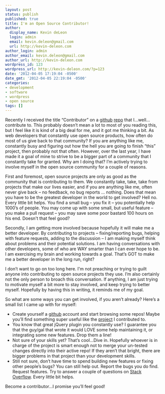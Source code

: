 ```yaml
---
layout: post
status: publish
published: true
title: I'm an Open Source Contributor!
author:
  display_name: Kevin deLeon
  login: admin
  email: kevin.deleon@gmail.com
  url: http://kevin-deleon.com
author_login: admin
author_email: kevin.deleon@gmail.com
author_url: http://kevin-deleon.com
wordpress_id: 123
wordpress_url: http://kevin-deleon.com/?p=123
date: '2012-04-05 17:19:04 -0500'
date_gmt: '2012-04-05 22:19:04 -0500'
categories:
- development
- software
- wordpress
- open source
tags: []
---
```

Recently I received the title &ldquo;Contributor&rdquo; on a <a href="https://github.com/" target="_blank">github</a> <a href="https://github.com/veloper/WordPress-Domain-Changer" target="_blank">repo</a> that I&hellip;well&hellip;contribute to.  This probably doesn&rsquo;t mean a lot to most of you reading this, but I feel like it is kind of a big deal for me, and it got me thinking a bit.  As web developers that constantly use open source products, how often do most of us give back to that community?  If you are anything like me, constantly busy and figuring out how the hell you are going to finish &ldquo;this&rdquo; project, then probably not that often. However, over the last year, I have made it a goal of mine to strive to be a bigger part of a community that I constantly take for granted.  Why am I doing that?  I&rsquo;m actively trying to involve myself in the open source community for a couple of reasons.

First and foremost, open source projects are only as good as the community that is contributing to them. We constantly take, take, take from projects that make our lives easier, and if you are anything like me, often never give back &ndash; no feedback, no bug reports &hellip; nothing.  Does that mean you have to be the greatest developer in the world to get involved?  Hell no.  Every little bit helps.  You find a small bug &ndash; you fix it &ndash; you potentially help 1000&rsquo;s of people. You may come up with some small, but useful feature &ndash; you make a pull request &ndash; you may save some poor bastard 100 hours on his end. Doesn't that feel good?

Secondly, I am getting more involved because hopefully it will make me a better developer.  By contributing to projects &ndash; fixing/reporting bugs, helping with feature requests, adding to the discussion &ndash; I am making myself think about problems and their potential solutions. I am having conversations with other developers, some of who are WAY smarter than I can ever hope to be. I am exercising my brain and working towards a goal.  That&rsquo;s GOT to make me a better developer in the long run, right?

I don&rsquo;t want to go on too long here. I'm not preaching or trying to guilt anyone into contributing to open source projects they use.  I&rsquo;m also certainly not the only person to broach this conversation.  If anything, I am just trying to motivate myself a bit more to stay involved, and keep trying to better myself.  Hopefully by having this in writing, it reminds me of my goal. 

So what are some ways you can get involved, if you aren&rsquo;t already?  Here&rsquo;s a small list I came up with for myself:

* Create yourself a <a href="https://github.com/" target="_blank">github</a> account and start browsing some repos! Maybe you&rsquo;ll find something super useful like the <a href="https://github.com/veloper/WordPress-Domain-Changer" target="_blank">project</a> I contributed to.
* You know that great jQuery plugin you constantly use?  I guarantee you that the guy/gal that wrote it would LOVE some help maintaining it, or integrating some new features. Drop them a line!
* Not sure of your skills yet?  That&rsquo;s cool&hellip;Dive in. Hopefully whoever is in charge of the project is smart enough not to merge your un-tested changes directly into their active repo!  If they aren&rsquo;t that bright, there are bigger problems in that project than your development skills.
* Still not sure, don&rsquo;t have time to spend building new features or fixing other people&rsquo;s bugs? You can still help out. Report the bugs you do find. Request features. Try to answer a couple of questions on <a href="http://stackoverflow.com/" target="_blank">Stack Overflow</a>. Every little bit helps.

Become a contributor...I promise you&rsquo;ll feel good!